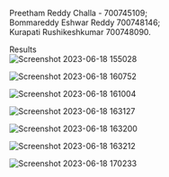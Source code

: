 
Preetham Reddy Challa - 700745109;  
Bommareddy Eshwar Reddy	700748146;  
Kurapati Rushikeshkumar	700748090.  



Results  
![Screenshot 2023-06-18 155028](https://github.com/Preetham1526/ML-Project/assets/137002710/db97ef9a-a758-4c29-813b-9209063bd0e4)

![Screenshot 2023-06-18 160752](https://github.com/Preetham1526/ML-Project/assets/137002710/bc91eb7f-7dc9-4578-b401-ab9559a88131)

![Screenshot 2023-06-18 161004](https://github.com/Preetham1526/ML-Project/assets/137002710/35e9e45f-fd3f-4458-9753-5b9964c404c6)

![Screenshot 2023-06-18 163127](https://github.com/Preetham1526/ML-Project/assets/137002710/2a49476a-15f3-4695-b559-8c27a524f63f)

![Screenshot 2023-06-18 163200](https://github.com/Preetham1526/ML-Project/assets/137002710/2c19af15-4de1-4cb7-b8a7-342de35e3c90)

![Screenshot 2023-06-18 163212](https://github.com/Preetham1526/ML-Project/assets/137002710/730780ff-f478-48f9-bda9-cde45c2caeb7)

![Screenshot 2023-06-18 170233](https://github.com/Preetham1526/ML-Project/assets/137002710/7b3c261e-ff0f-4d3c-83dd-bebe599d3592)
